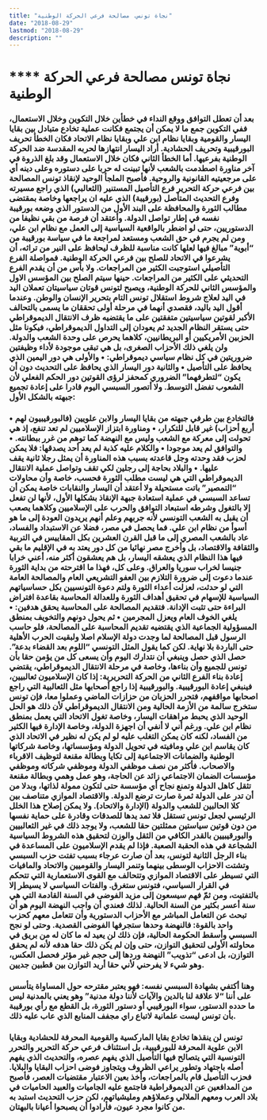 ```yaml
---
title: "نجاة تونس، مصالحة فرعي الحركة الوطنية"
date: "2018-08-29"
lastmod: "2018-08-29"
description: ""
---
```

# **** **نجاة تونس مصالحة فرعي الحركة الوطنية**

### بعد أن تعطل التوافق ووقع النداء في خطأين خلال التكوين وخلال الاستعمال، ففي التكوين جمع ما لا يمكن أن يجتمع فكانت عملية تخادع متبادل بين بقايا اليسار والقومية وبقايا نظام ابن علي وبقايا نظام الاتحاد فكان الخطأ تحريف البورقيبية وتحريف الحشادية. أراد اليسار انتهازها لحربه المقدسة ضد الحركة الوطنية بفرعيها. أما الخطأ الثاني فكان خلال الاستعمال وقد بلغ الذروة في آخر مناورة اصطدمت بالشعب لأنها تبينت له حربا على دستوره وعلى دينه أي على مرجعيتيه القانونية والروحية. فأصبح الملجأ الوحيد لإنقاذ تونس المصالحة بين فرعي حركة التحرير فرع التأصيل المستنير (الثعالبي) الذي راجع مسيرته وفرع التحديث المتأصل (بورقيبة) الذي عليه ان يراجعها وخاصة بمقتضى مطالب الثورة والمحافظة على البند الأول من الدستور الذي وضعه بورقيبة نفسه في إطار تواصل الدولة. وأعتقد أن فرصة من بقي نظيفا من الدستوريين، حتى لو اضطر بالواقعية السياسية إلى العمل مع نظام ابن علي، ومن لم يجرم في حق الشعب ومستعد لمراجعة ما في سياسة بورقيبة من “أبوية” مبالغ فيها لعلها كانت مناسبة للظرف ليحافظ على النير من تراثه، أن يشرعوا في الاتحاد للصلح بين فرعي الحركة الوطنية. فمواصلة الفرع التأصيلي استوجبت الكثير من المراجعات. ولا بأس من أن يقدم الفرع التحديثي على الكثير من المراجعات. حينها سيتم الصلح بين المؤسس الاول والمؤسس الثاني للحركة الوطنية، ويصبح لتونس قوتان سياسيتان تعملان اليد في اليد لعلاج شروط استقلال تونس التام بتحرير الإنسان والوطن. وعندما أقول اليد باليد، فقصدي أنهما في مرحلة أولى تحققان ما يسمى بالتحالف الأكبر لقوتين سياسيتين متفقتين على ما يقتضيه ظرف الانتقال الديموقراطي حتى يستقر النظام الجديد ثم يعودان إلى التداول الديموقراطي، فيكونا مثل الحزبين الأمريكيين أو البريطانيين، كلاهما يحرص على وحدة الشعب والدولة. ولن يلغي ذلك الأحزاب الصغرى، بل هي تبقى موجودة لأداء وظيفتين ضروريتين في كل نظام سياسي ديموقراطي: • والأولى هي دور اليمين الذي يحافظ على التأصيل • والثانية دور اليسار الذي يحافظ على التحديث دون أن يكون “لتطرفهما” الضروري كمحفز لرؤى القوتين دور الحكم الفعلي لأن الشعوب تفضل التوسط. ولا أتصور السبسي اليوم قادرا على إعادة تجميع جبهته بالشكل الأول:

### • فالتخادع بين طرفي جبهته من بقايا اليسار والابن علويين (فالبورقيبيون لهم أربع أحزاب) غير قابل للتكرار، • ومناورة ابتزاز الإسلاميين لم تعد تنفع، إذ هي تحولت إلى معركة مع الشعب وليس مع النهضة كما توهم من غرر ببطانته. • والتوافق لم يعد موجودا • والكلام عليه كذبة لم يعد أحد يصدقها: فلا يمكن لحزب فقد وحدته وجل قاعدته بسبب هذه المناورة أن يمثل رجلا ثانية يقف عليها. • والبلاد بحاجة إلى رجلين لكي تقف وتواصل عملية الانتقال الديموقراطي التي هي ليست مطلب الثورة فحسب، خاصة وأن محاولات “التمصير” باتت مستحيلة ولا أعتقد أن اليسار والنقابات خاصة يمكن أن تساعد السبسي في عملية استعادة جبهة الإنقاذ بشكلها الأول، لأنها لن تفعل إلا بالتغول وشرطه استبعاد التوافق والحرب على الإسلاميين وكلاهما يصعب أن يقبل به الشعب التونسي لأنه جربهم وعلم أنهم يريدون العودة إلى ما هو أسوأ من نظام ابن علي. فما يحصل في مصر، فضلا عن الاستبداد والفساد، عاد بالشعب المصري إلى ما قبل القرن العشرين بكل المقاييس في التربية والثقافة والاقتصاد، بل وأخرج مصر نهائيا من كل دور يعتد به في الإقليم ما بقي فيها هذا النظام الذي يعشقه اليسار، بل هم يعشقون أكثر منه، أعني خرابا جنيسا لخراب سوريا والعراق. وعلى كل، فهذا ما اقترحته من بداية الثورة عندما دعوت إلى ضرورة التلازم بين العفو التشريعي العام والمصالحة العامة التي لو حدثت، لعزلت أعداء الثورة ولتم دعوة التونسيين بكل حساسياتهم السياسية للإسهام في تحقيق أهداف الثورة وللعدالة المحاسبة بقاعدة افتراض البراءة حتى تثبت الإدانة. فتقديم المصالحة على المحاسبة يحقق هدفين: • يلغي الخوف العام ويعزل المجرمين • ثم يحول دونهم والتخويف بمنطق المسؤولية الجماعية الذي يقتضيه تقديم المحاسبة على المصالحة، فلو حاسب الرسول قبل المصالحة لما وجدت دولة الإسلام اصلا ولبقيت الحرب الأهلية حتى الباردة بلا نهاية. لكن كما يقول المثل التونسي “اللوم بعد القضاء بدعة”. حصل الذي حصل وينبغي أن نتدارك اليوم وأن يسعى كل من يؤمن حقا بأن تونس للجميع وأن بناءها، وخاصة في مرحلة الانتقال الديموقراطي، يقتضي إعادة بناء الفرع الثاني من الحركة التحريرية: إذا كان الإسلاميون ثعالبيين، فينبغي إعادة البورقيبية. والبورقيبية إذا راجع أصحابها مثل الثعالبية التي راجع اصحابها مواقفهم، فتحرر الحزبان من حزازات الماضي وعملوا معا، فإن تونس ستخرج سالمة من الأزمة الحالية ومن الانتقال الديموقراطي لأن ذلك هو الحل الوحيد الذي يحبط مراهقات اليسار، وخاصة تغول الاتحاد التي يعمل بمنطق نظام ابن علي. ورغم أني لا أنفي أن اجهزة الدولة، وخاصة الإدارة فيها الكثير من الفساد، لكنه كان يمكن التغلب عليه لو لم يكن له نظير في الاتحاد الذي كان يقاسم ابن علي ومافيته في تحويل الدولة ومؤسساتها، وخاصة شركاتها الوطنية والضمانات الاجتماعية إلى تكايا وبطالة مقنعة لتوظيف الاقرباء والاصحاب. فأكثر من نصف موظفي الدولة وموظفي شركاته وموظفي مؤسسات الضمان الاجتماعي زائد عن الحاجة، وهو عمل وهمي وبطالة مقنعة تثقل كاهل الدولة وتمنع نجاح أي مؤسسة حتى لتكون ممولة لذاتها، وبدلا من أن تدر على الدولة ثمرة صارت ترضع الدولة. والاقتصاد الموازي متناصف بين كلا الحالبين للشعب والدولة (الإدارة والاتحاد). ولا يمكن إصلاح هذا الخلل الرئيسي لجعل تونس تستقل فلا تمد يدها للصدقات وقادرة على حماية نفسها من دون قوتين سياستين ممثلتين حقا للشعب، ولا يوجد ذلك في غير الثعالبيين والبورقيبيين بالقدر الكافي من الثقل والوزن لتحقيق هذه الشروط السياسية الشجاعة في هذه الحقبة الصعبة. فإذا لم يقدم الإسلاميون على المساعدة في بناء الرجل الثانية لتونس، بعد أن صارت عرجاء بسبب تفتت حزب السبسي وتشتت الاحزاب الوسطى بينهما وتنمر اليسار والقوميين والاتحاد والمافيات التي تسيطر على الاقتصاد الموازي وتتحالف مع القوى الاستعمارية التي تتحكم في القرار السياسي، فتونس ستغرق. والفتات السياسي لا يسيطر إلا بالتفتيت، ومن ثمّ فهم سيسعون إلى مزيد الفوضى في السنة القادمة التي هي سنة أعسر بكثير من السنة الحالية. لذلك فعندي أن واجب النهضة اليوم هو أن تبحث عن التعامل المباشر مع الأحزاب الدستورية وأن تتعامل معهم كحزب واحد بالقوة: فالنهضة وحدها ستجرفها الفوضى القصدية. وحتى لو نجح السبسي وأسقط الحكومة الحالية، فإن ذلك لن يعيد له ما كان له من بريق في محاولته الأولى لتحقيق التوازن، حتى وإن لم يكن ذلك حقا هدفه لأنه لم يحقق التوازن، بل ادعى “تذويب” النهضة وردها إلى حجم غير مؤثر فحصل العكس، وهو شيء لا يفرحني لأني حقا أريد التوازن بين قطبين جديين.

### وهنا أكتفي بشهادة السبسي نفسه: فهو يعتبر مقترحه حول المساواة يتأسس على أننا “لا علاقة لنا بالدين والآيات لأننا دولة مدنية” وهو يعني بالمدنية ليس ما حدده الدستور، سواء البورقيبي أو دستور الثورة، بل القطع مع رأي بورقيبة بأن تونس ليست علمانية لاتباع راي مجفف المنابع الذي عاب عليه ذلك.

### تونس لن ينقذها تخادع بقايا الماركسية والقومية المحرفة للحشادية وبقايا الابن علوية المحرفة للبورقيبية، بل استئناف فرعي حركة التحرير والتحرر التونسية التي يتصالح فيها التأصيل الذي يفهم عصره، والتحديث الذي يفهم أصله باجتهاد وتطور يراعي الظروف ويتجاوز فوضى احزاب البقايا والبلايا. فحزب التأصيل قام بالمراجعات، وأخذ بعين الاعتبار مقتضيات العصر، فأصبح من المدافعين عن الديموقراطية فاجتمع عليه الجاميات والعبيد الحاميات في بلاد العرب ومعهم الملالي وعملاؤهم ومليشياتهم، لكن حزب التحديث استبد به من كانوا مجرد عيون، فأرادوا أن يصبحوا أعيانا بالبهتان.

###